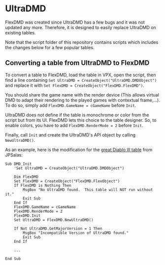 # UltraDMD

FlexDMD was created since UltraDMD has a few bugs and it was not updated any more. Therefore, it is designed to easily replace UltraDMD on existing tables.

Note that the script folder of this repository contains scripts which includes the changes below for a few popular tables.

## Converting a table from UltraDMD to FlexDMD

To convert a table to FlexDMD, load the table in VPX, open the script, then find a line containing `Set UltraDMD = CreateObject("UltraDMD.DMDObject")` and replace it with `Set FlexDMD = CreateObject("FlexDMD.FlexDMD")`.

You should share the game name with the render device (This allows virtual DMD to adapt their rendering to the played games with contextual frame,...). To do so, simply add `FlexDMD.GameName = cGameName` before `Init`.

UltraDMD does not define if the table is monochrome or color from the script but from its UI. FlexDMD lets this choice to the table designer. So, to enable colors, you have to add `FlexDMD.RenderMode = 2` before `Init`.

Finally, call `Init` and create the UltraDMD's API object by calling `NewUltraDMD()`.

As an example, here is the modification for the [great Diablo III table](https://www.vpforums.org/index.php?app=downloads&showfile=12750) from JPSalas:
```VBScript
Sub DMD_Init
    'Set UltraDMD = CreateObject("UltraDMD.DMDObject")

    Dim FlexDMD
    Set FlexDMD = CreateObject("FlexDMD.FlexObject")
    If FlexDMD is Nothing Then
        MsgBox "No UltraDMD found.  This table will NOT run without it."
        Exit Sub
    End If
    FlexDMD.GameName = cGameName
    FlexDMD.RenderMode = 2
    FlexDMD.Init
    Set UltraDMD = FlexDMD.NewUltraDMD()
    
    If Not UltraDMD.GetMajorVersion = 1 Then
        MsgBox "Incompatible Version of UltraDMD found."
        Exit Sub
    End If
	
    ...
	
End Sub
```
